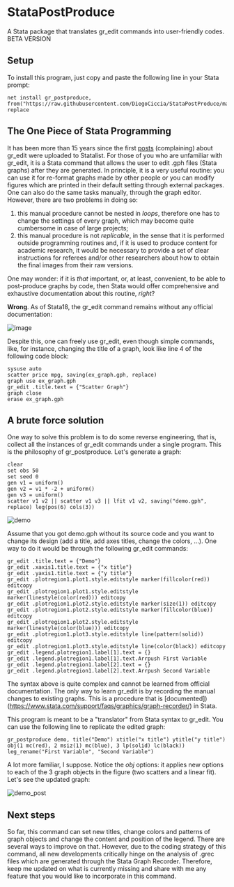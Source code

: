# StataPostProduce
A Stata package that translates gr_edit commands into user-friendly codes.
BETA VERSION

## Setup
To install this program, just copy and paste the following line in your Stata prompt:

```
net install gr_postproduce, from("https://raw.githubusercontent.com/DiegoCiccia/StataPostProduce/main") replace
```

## The One Piece of Stata Programming
It has been more than 15 years since the first [posts](https://www.stata.com/statalist/archive/2007-07/msg00616.html) (complaining) about gr_edit were uploaded to Statalist. For those of you who are unfamiliar with gr_edit, it is a Stata command that allows the user to edit .gph files (Stata graphs) after they are generated. In principle, it is a very useful routine: you can use it for re-format graphs made by other people or you can modify figures which are printed in their default setting through external packages. One can also do the same tasks manually, through the graph editor. However, there are two problems in doing so:

1. this manual procedure cannot be nested in *loops*, therefore one has to change the settings of every graph, which may become quite cumbersome in case of large projects;
2. this manual procedure is not *replicable*, in the sense that it is performed outside programming routines and, if it is used to produce content for academic research, it would be necessary to provide a set of clear instructions for referees and/or other researchers about how to obtain the final images from their raw versions.

One may wonder: if it is *that* important, or, at least, convenient, to be able to post-produce graphs by code, then Stata would offer comprehensive and exhaustive documentation about this routine, *right*?

**Wrong**. As of Stata18, the gr_edit command remains without any official documentation:

![image](https://github.com/DiegoCiccia/StataPostProduce/assets/71022390/b07676b2-f6fa-451d-9c1f-d7d96ce7daa5)

Despite this, one can freely use gr_edit, even though simple commands, like, for instance, changing the title of a graph, look like line 4 of the following code block:

```
sysuse auto
scatter price mpg, saving(ex_graph.gph, replace)
graph use ex_graph.gph
gr_edit .title.text = {"Scatter Graph"}
graph close
erase ex_graph.gph
```

## A brute force solution
One way to solve this problem is to do some reverse engineering, that is, collect all the instances of gr_edit commands under a single program. This is the philosophy of gr_postproduce. 
Let's generate a graph:
```
clear
set obs 50
set seed 0
gen v1 = uniform()
gen v2 = v1 * -2 + uniform() 
gen v3 = uniform()
scatter v1 v2 || scatter v1 v3 || lfit v1 v2, saving("demo.gph", replace) leg(pos(6) cols(3))

```
![demo](https://github.com/DiegoCiccia/StataPostProduce/assets/71022390/c96307e8-4e21-4cc5-b288-ffd36fccecc7)

Assume that you got demo.gph without its source code and you want to change its design (add a title, add axes titles, change the colors, ...). One way to do it would be through the following gr_edit commands:
```
gr_edit .title.text = {"Demo"} 
gr_edit .xaxis1.title.text = {"x title"} 
gr_edit .yaxis1.title.text = {"y title"} 
gr_edit .plotregion1.plot1.style.editstyle marker(fillcolor(red)) editcopy 
gr_edit .plotregion1.plot1.style.editstyle marker(linestyle(color(red))) editcopy 
gr_edit .plotregion1.plot2.style.editstyle marker(size(1)) editcopy 
gr_edit .plotregion1.plot2.style.editstyle marker(fillcolor(blue)) editcopy 
gr_edit .plotregion1.plot2.style.editstyle marker(linestyle(color(blue))) editcopy 
gr_edit .plotregion1.plot3.style.editstyle line(pattern(solid)) editcopy 
gr_edit .plotregion1.plot3.style.editstyle line(color(black)) editcopy 
gr_edit .legend.plotregion1.label[1].text = {} 
gr_edit .legend.plotregion1.label[1].text.Arrpush First Variable 
gr_edit .legend.plotregion1.label[2].text = {} 
gr_edit .legend.plotregion1.label[2].text.Arrpush Second Variable 
```
The syntax above is quite complex and cannot be learned from official documentation. The only way to learn gr_edit is by recording the manual changes to existing graphs. This is a procedure that is [documented])(https://www.stata.com/support/faqs/graphics/graph-recorder/) in Stata. 

This program is meant to be a "translator" from Stata syntax to gr_edit. You can use the following line to replicate the edited graph:

```
gr_postproduce demo, title("Demo") xtitle("x title") ytitle("y title") obj(1 mc(red), 2 msiz(1) mc(blue), 3 lp(solid) lc(black)) leg_rename("First Variable", "Second Variable")
```
A lot more familiar, I suppose. Notice the *obj* options: it applies new options to each of the 3 graph objects in the figure (two scatters and a linear fit). Let's see the updated graph:

![demo_post](https://github.com/DiegoCiccia/StataPostProduce/assets/71022390/91cc2bf1-bc80-4e07-af22-cace412d6267)

## Next steps

So far, this command can set new titles, change colors and patterns of graph objects and change the content and position of the legend. There are several ways to improve on that. However, due to the coding strategy of this command, all new developments critically hinge on the analysis of .grec files which are generated through the Stata Graph Recorder. Therefore, keep me updated on what is currently missing and share with me any feature that you would like to incorporate in this command.
